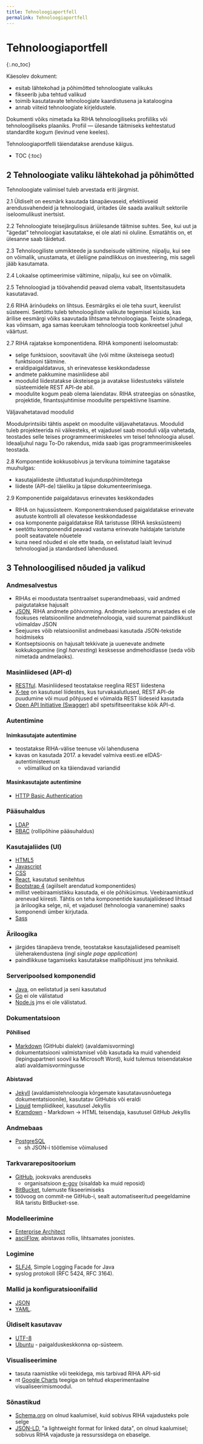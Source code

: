 ```yaml
---
title: Tehnoloogiaportfell
permalink: Tehnoloogiaportfell
---
```


# Tehnoloogiaportfell
{:.no_toc}

Käesolev dokument:

- esitab lähtekohad ja põhimõtted tehnoloogiate valikuks
- fikseerib juba tehtud valikud
- toimib kasutatavate tehnoloogiate kaardistusena ja kataloogina
- annab viiteid tehnoloogiate kirjeldustele.

<div class='rem'>Dokumenti võiks nimetada ka RIHA tehnoloogiliseks profiiliks või tehnoloogiliseks plaaniks. Profiil &mdash; ülesande täitmiseks kehtestatud standardite kogum (levinud vene keeles).
</div>

Tehnoloogiaportfelli täiendatakse arenduse käigus.

* TOC
{:toc}

## 2 Tehnoloogiate valiku lähtekohad ja põhimõtted

Tehnoloogiate valimisel tuleb arvestada eriti järgmist.

2.1 Üldiselt on eesmärk kasutada tänapäevaseid, efektiivseid arendusvahendeid ja tehnoloogiaid, üritades üle saada avalikult sektorile iseloomulikust inertsist.

2.2 Tehnoloogiate teisejärgulisus äriülesande täitmise suhtes. See, kui uut ja "ägedat" tehnoloogiat kasutatakse, ei ole alati nii oluline. Esmatähtis on, et ülesanne saab täidetud.

2.3 Tehnoloogiliste ummikteede ja sundseisude vältimine, niipalju, kui see on võimalik, unustamata, et üleliigne paindlikkus on investeering, mis sageli jääb kasutamata. 

2.4 Lokaalse optimeerimise vältimine, niipalju, kui see on võimalik.

2.5 Tehnoloogiad ja töövahendid peavad olema vabalt, litsentsitasudeta kasutatavad.

2.6 RIHA ärinõudeks on lihtsus. Eesmärgiks ei ole teha suurt, keerulist süsteemi. Seetõttu tuleb tehnoloogiliste valikute tegemisel küsida, kas ärilise eesmärgi võiks saavutada lihtsama tehnoloogiaga. Teiste sõnadega, kas võimsam, aga samas keerukam tehnoloogia toob konkreetsel juhul väärtust.

2.7 RIHA rajatakse komponentidena. RIHA komponenti iseloomustab:

- selge funktsioon, soovitavalt ühe (või mitme üksteisega seotud) funktsiooni täitmine.
- eraldipaigaldatavus, sh erinevatesse keskkondadesse
- andmete pakkumine masinliidese abil
- moodulid liidestatakse üksteisega ja avatakse liidestusteks välistele süsteemidele REST API-de abil.
- moodulite kogum peab olema laiendatav. RIHA strateegias on sõnastike, projektide, finantssjuhtimise moodulite perspektiivne lisamine.

<div class='block__note'>
  <p class='block__note--heading'>Väljavahetatavad moodulid</p>
  <p>Moodulprintsiibi tähtis aspekt on moodulite väljavahetatavus. Moodulid tuleb projekteerida nii väikesteks, et vajadusel saab mooduli välja vahetada, teostades selle teises programmeerimiskeeles vm teisel tehnoloogia alusel. Ideaaljuhul nagu To-Do rakendus, mida saab igas programmeerimiskeeles teostada.</p>
</div>

2.8 Komponentide kokkusobivus ja tervikuna toimimine tagatakse muuhulgas:

- kasutajaliideste ühtlustatud kujunduspõhimõtetega
- liideste (API-de) täieliku ja täpse dokumenteerimisega.
  
2.9 Komponentide paigaldatavus erinevates keskkondades   

- RIHA on hajussüsteem. Komponentrakendused paigaldatakse erinevate asutuste kontrolli all olevatesse keskkondadesse
- osa komponente paigaldatakse RIA taristusse (RIHA kesksüsteem)
- seetõttu komponendid peavad vastama erinevate haldajate taristute poolt seatavatele nõuetele
- kuna need nõuded ei ole ette teada, on eelistatud laialt levinud tehnoloogiad ja standardsed lahendused.

## 3 Tehnoloogilised nõuded ja valikud

### Andmesalvestus
- RIHAs ei moodustata tsentraalset superandmebaasi, vaid andmed paigutatakse hajusalt
- [JSON](http://www.json.org/), RIHA andmete põhivorming. Andmete iseloomu arvestades ei ole fookuses relatsiooniline andmetehnoloogia, vaid suuremat paindlikkust võimaldav JSON
- Seejuures võib relatsioonilist andmebaasi kasutada JSON-tekstide hoidmiseks
- Kontseptsioonis on hajusalt tekkivate ja uuenevate andmete kokkukogumine (ingl _harvesting_) kesksesse andmehoidlasse (seda võib nimetada andmelaoks). 

### Masinliidesed (API-d)
- [RESTful](https://en.wikipedia.org/wiki/Representational_state_transfer). Masinliidesed teostatakse reeglina REST liidestena
- [X-tee](https://www.ria.ee/ee/x-tee.html) on kasutusel liidestes, kus turvakaalutlused, REST API-de puudumine või muud põhjused ei võimalda REST liideseid kasutada
- [Open API Initiative (Swagger)](https://www.openapis.org/) abil spetsifitseeritakse kõik API-d.

### Autentimine

#### Inimkasutajate autentimine
- teostatakse RIHA-välise teenuse või lahendusena
- kavas on kasutada 2017. a kevadel valmiva eesti.ee eIDAS-autentimisteenust
  - võimalikud on ka täiendavad variandid

#### Masinkasutajate autentimine
- [HTTP Basic Authentication](https://tools.ietf.org/html/rfc2617)

### Pääsuhaldus
 - [LDAP](https://en.wikipedia.org/wiki/Lightweight_Directory_Access_Protocol)
 - [RBAC](https://en.wikipedia.org/wiki/Role-based_access_control) (rollipõhine pääsuhaldus)

### Kasutajaliides (UI)
- [HTML5](https://www.w3.org/TR/html5/)
- [Javascript](http://www.2ality.com/)
- [CSS](https://www.w3.org/Style/CSS/Overview.en.html)
- [React](https://facebook.github.io/react), kasutatud senitehtus
- [Bootstrap 4](https://v4-alpha.getbootstrap.com/) (agiilselt arendatud komponentides)
- millist veebiraamistikku kasutada, ei ole põhiküsimus. Veebiraamistikud arenevad kiiresti. Tähtis on teha komponentide kasutajaliidesed lihtsad ja äriloogika selge, nii, et vajadusel (tehnoloogia vananemine) saaks komponendi ümber kirjutada.
- [Sass](http://sass-lang.com/)

### Äriloogika
- järgides tänapäeva trende, teostatakse kasutajaliidesed peamiselt üleherakendustena (ingl _single page application_)
- paindlikkuse tagamiseks kasutatakse mallipõhisust jms tehnikaid.
  
### Serveripoolsed komponendid
- [Java](https://www.java.com/en/), on eelistatud ja seni kasutatud
- [Go](https://golang.org/) ei ole välistatud
- [Node.js](https://nodejs.org/en/) jms ei ole välistatud.

### Dokumentatsioon

#### Põhilised
- [Markdown](https://guides.github.com/features/mastering-markdown/) (GitHubi dialekt) (avaldamisvorming)
- dokumentatsiooni valmistamisel võib kasutada ka muid vahendeid (lepingupartneri soovil ka Microsoft Word), kuid tulemus teisendatakse alati avaldamisvormingusse

#### Abistavad
- [Jekyll](https://jekyllrb.com/docs/home/) (avaldamistehnoloogia kõrgemate kasutatavusnõuetega dokumentatsioonile), kasutatav  GitHubis või eraldi
- [Liquid](http://shopify.github.io/liquid/) templiidikeel, kasutusel Jekyllis
- [Kramdown](https://kramdown.gettalong.org/quickref.html) - Markdown -> HTML teisendaja, kasutusel GitHub Jekyllis

### Andmebaas
- [PostgreSQL](https://www.postgresql.org/)
  - sh JSON-i töötlemise võimalused
  
### Tarkvararepositoorium
- [GitHub](https://github.com/), jooksvaks arenduseks
  - organisatsioon [e-gov](https://github.com/e-gov) (sisaldab ka muid reposid)
- [BitBucket](https://bitbucket.org/), tulemuste fikseerimiseks
- töövoog on commit-ne GitHub-i, sealt automatiseeritud peegeldamine RIA taristu BitBucket-sse.

### Modelleerimine
- [Enterprise Architect](http://www.sparxsystems.com/products/ea/) 
- [asciiFlow](http://asciiflow.com/), abistavas rollis, lihtsamates joonistes.

### Logimine
- [SLFJ4](http://www.slf4j.org/), Simple Logging Facade for Java
- syslog protokoll (RFC 5424, RFC 3164). 

### Mallid ja konfiguratsioonifailid
- [JSON](http://www.json.org/)
- [YAML](http://yaml.org/).
 
### Üldiselt kasutavav
- [UTF-8](https://en.wikipedia.org/wiki/UTF-8)
- [Ubuntu](https://www.ubuntu.com/) - paigalduskeskkonna op-süsteem.
  
### Visualiseerimine
- tasuta raamistike või teekidega, mis tarbivad RIHA API-sid
- nt [Google Charts](https://developers.google.com/chart/) teegiga on tehtud eksperimentaalne visualiseerimismoodul.

### Sõnastikud
- [Schema.org](https://github.com/schemaorg/schemaorg) on olnud kaalumisel, kuid sobivus RIHA vajadusteks pole selge
- [JSON-LD](http://json-ld.org/), "a lightweight format for linked data", on olnud kaalumisel; sobivus RIHA vajaduste ja ressurssidega on ebaselge.
